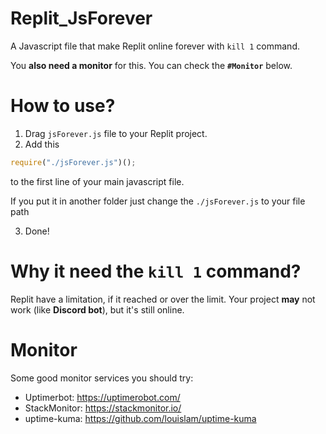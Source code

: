 # Replit_JsForever
A Javascript file that make Replit online forever with `kill 1` command.

You **also need a monitor** for this. You can check the **`#Monitor`** below.


# How to use?
1. Drag `jsForever.js` file to your Replit project.
2. Add this
  ```javascript
  require("./jsForever.js")();
  ```
to the first line of your main javascript file.

If you put it in another folder just change the `./jsForever.js` to your file path

3. Done!

# Why it need the `kill 1` command?
Replit have a limitation, if it reached or over the limit. Your project **may** not work (like **Discord bot**), but it's still online.

# Monitor
Some good monitor services you should try:
- Uptimerbot: https://uptimerobot.com/
- StackMonitor: https://stackmonitor.io/
- uptime-kuma: https://github.com/louislam/uptime-kuma
